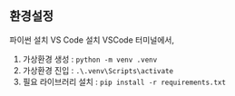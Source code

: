 ## 환경설정
파이썬 설치
VS Code 설치
VSCode 터미널에서,
1. 가상환경 생성 : `python -m venv .venv`
2. 가상환경 진입 : `.\.venv\Scripts\activate`
3. 필요 라이브러리 설치 : `pip install -r requirements.txt`

